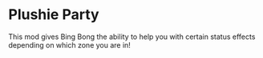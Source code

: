 # Plushie Party

This mod gives Bing Bong the ability to help you with certain status effects depending on which zone you are in!